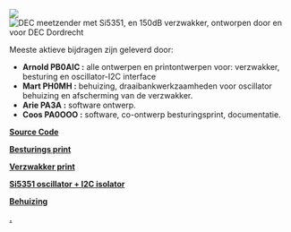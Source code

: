 [![](https://github.com/costonisp/DEC-meetzender-test/blob/master/documentation/crew.jpg)](https://www.pi4dec.nl/zelfbouw-meetzender/)
![DEC meetzender met Si5351, en 150dB verzwakker, ontworpen door en voor **DEC Dordrecht**](https://www.pi4dec.nl/zelfbouw-meetzender/)

Meeste aktieve bijdragen zijn geleverd door:

 - **Arnold PB0AIC :**  alle ontwerpen en printontwerpen voor: verzwakker, besturing en oscillator-I2C interface
 - **Mart PH0MH :** behuizing, draaibankwerkzaamheden voor oscillator behuizing en afscherming van de verzwakker.
 - **Arie PA3A :** software ontwerp.
 - **Coos PA0OOO :** software, co-ontwerp besturingsprint, documentatie.
 


__[Source Code](SourceCode/source_code.md)__

__[Besturings print](documentation/besturings_print.md)__

__[Verzwakker print](documentation/verzwakker_print.md)__

__[Si5351 oscillator + I2C isolator](documentation/Si5351%2Binterface.md)__

__[Behuizing](/documentation/behuizing.md)__












[**.**](../costonisp/A/node.md)
